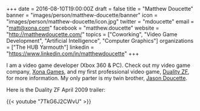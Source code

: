 +++
date = 2016-08-10T19:00:00Z
draft = false
title = "Matthew Doucette"
banner = "images/person/matthew-doucette/banner"
icon = "images/person/matthew-doucette/icon.jpg"
twitter = "mdoucette"
email = "matt@xona.com"
facebook = "matthew.doucette"
website = "http://matthewdoucette.com/"
topics = ["Coworking", "Video Game Development", "Artificial Intelligence", "Computer Graphics"]
organizations = ["The HUB Yarmouth"]
linkedin = "https://www.linkedin.com/in/matthewdoucette"
+++

I am a video game developer (Xbox 360 & PC). Check out my video game company, [Xona Games](http://xona.com/), and my first professional video game, [Duality ZF](http://dualityzf.com/), for more information. My only parter is my twin brother, [Jason Doucette](http://www.jasondoucette.com/). 

Here is the Duality ZF April 2009 trailer:

{{< youtube "7TkG6J2CWvU" >}}
